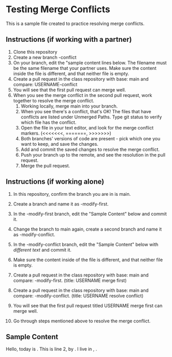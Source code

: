 # Testing Merge Conflicts

This is a sample file created to practice resolving merge conflicts.

## Instructions (if working with a partner)
1. Clone this repository
2. Create a new branch <USERNAME>-conflict
3. On your branch, edit the "sample content lines below. The filename must be the same filename that your partner uses. Make sure the content inside the file is different, and that neither file is empty.
4. Create a pull request in the class repository with base: main and compare: USERNAME-conflict
5. You will see that the first pull request can merge well.
6. When you see the merge conflict in the second pull request, work together to resolve the merge conflict.
   1. Working locally, merge main into your branch.
   2. When you see there's a conflict, that's OK! The files that have conflicts are listed under Unmerged Paths. Type git status to verify which file has the conflict.
   3. Open the file in your text editor, and look for the merge conflict markers. (<<<<<<<, =======, >>>>>>>)
   4. Both branches' versions of code are present - pick which one you want to keep, and save the changes.
   5. Add and commit the saved changes to resolve the merge conflict.
   6. Push your branch up to the remote, and see the resolution in the pull request.
   7. Merge the pull request.

## Instructions (if working alone)

1. In this repository, confirm the branch you are in is main.

2. Create a branch and name it as <USERNAME>-modify-first.

3. In the <USERNAME>-modify-first branch, edit the "Sample Content" below and commit it.

4. Change the branch to main again, create a second branch and name it as <USERNAME>-modify-conflict.

5. In the <USERNAME>-modify-conflict branch, edit the "Sample Content" below with _different text_ and commit it.

6. Make sure the content inside of the file is different, and that neither file is empty.

7. Create a pull request in the class repository with base: main and compare: <USERNAME>-modify-first. (title: USERNAME merge first)

8. Create a pull request in the class repository with base: main and compare: <USERNAME>-modify-conflict. (title: USERNAME resolve conflict)

9. You will see that the first pull request titled USERNAME merge first can merge well.

10. Go through steps mentioned above to resolve the merge conflict.

## Sample Content
Hello, today is <DATE>.
This is line 2, by <USERNAME>.
I live in <CITY>, <COUNTRY>.
